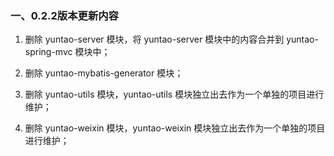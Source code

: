 ### 一、0.2.2版本更新内容
1. 删除 yuntao-server 模块，将 yuntao-server 模块中的内容合并到 yuntao-spring-mvc 模块中；

2. 删除 yuntao-mybatis-generator 模块；

3. 删除 yuntao-utils 模块，yuntao-utils 模块独立出去作为一个单独的项目进行维护；

4. 删除 yuntao-weixin 模块，yuntao-weixin 模块独立出去作为一个单独的项目进行维护；